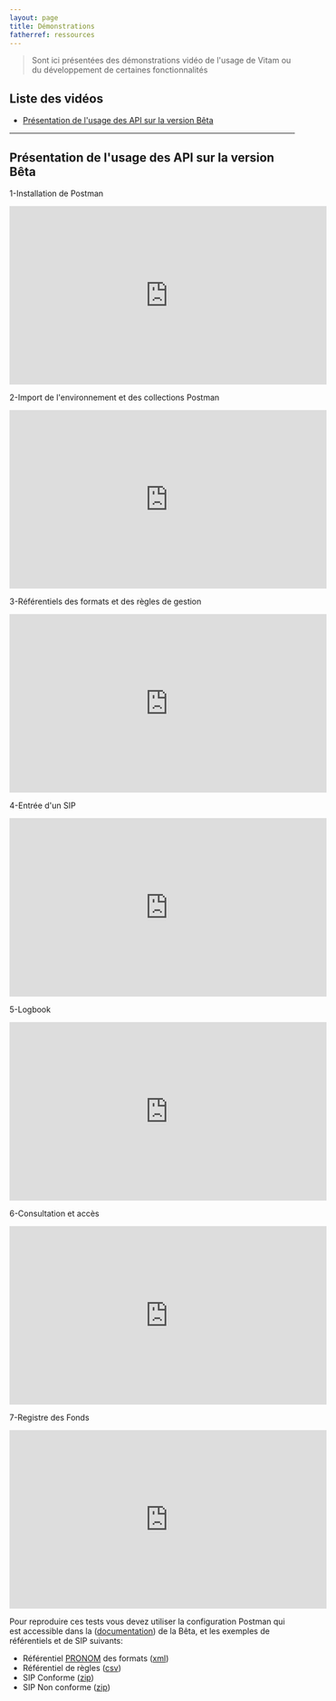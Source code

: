 ```yaml
---
layout: page
title: Démonstrations
fatherref: ressources
---
```


> Sont ici présentées des démonstrations vidéo de l'usage de Vitam ou du développement de certaines fonctionnalités

## Liste des vidéos
* [Présentation de l'usage des API sur la version Bêta](#pres_api_beta)

<hr/>

## Présentation de l'usage des API sur la version Bêta
<a name="pres_api_beta"></a>

1-Installation de Postman
<iframe width="560" height="315" src="https://www.youtube.com/embed/iQCojgA_VIM" frameborder="0" allowfullscreen></iframe>

2-Import de l'environnement et des collections Postman
<iframe width="560" height="315" src="https://www.youtube.com/embed/wqCSStI8jgc" frameborder="0" allowfullscreen></iframe>

3-Référentiels des formats et des règles de gestion 
<iframe width="560" height="315" src="https://www.youtube.com/embed/waiLMN6qV1k" frameborder="0" allowfullscreen></iframe>

4-Entrée d'un SIP 
<iframe width="560" height="315" src="https://www.youtube.com/embed/CvOMMZQVraI" frameborder="0" allowfullscreen></iframe>

5-Logbook 
<iframe width="560" height="315" src="https://www.youtube.com/embed/OEy1AKz_nvI" frameborder="0" allowfullscreen></iframe>

6-Consultation et accès 
<iframe width="560" height="315" src="https://www.youtube.com/embed/ZdMPyC5ADsc" frameborder="0" allowfullscreen></iframe>

7-Registre des Fonds
<iframe width="560" height="315" src="https://www.youtube.com/embed/AuNR95yJ3Ns" frameborder="0" allowfullscreen></iframe>

Pour reproduire ces tests vous devez utiliser la configuration Postman qui est accessible dans la ([documentation](documentation/index.html#config_postman)) de la Bêta, et les exemples de référentiels et de SIP suivants:

* Référentiel [PRONOM](https://www.nationalarchives.gov.uk/PRONOM/Default.aspx) des formats ([xml](ressources/DemoAPI/DROID_SignatureFile_V88.xml))
* Référentiel de règles ([csv](ressources/DemoAPI/jeu_donnees_OK_regles_CSV_regles))
* SIP Conforme ([zip](ressources/DemoAPI/SIP-Conforme-Beta.zip))
* SIP Non conforme ([zip](ressources/DemoAPI/SIP-Non-Conforme.zip))
